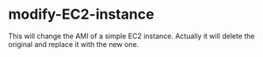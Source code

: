 # modify-EC2-instance

This will change the AMI of a simple EC2 instance.
Actually it will delete the original and replace it with the new one.

